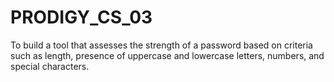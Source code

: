 # PRODIGY_CS_03
To build a tool that assesses the strength of a password based on criteria such as length, presence of uppercase and lowercase letters, numbers, and special characters.
